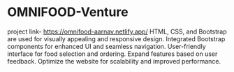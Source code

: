 # OMNIFOOD-Venture
project link- https://omnifood-aarnav.netlify.app/
HTML, CSS, and Bootstrap are used for visually appealing and responsive design.
Integrated Bootstrap components for enhanced UI and seamless navigation.
User-friendly interface for food selection and ordering.
Expand features based on user feedback.
Optimize the website for scalability and improved performance.
